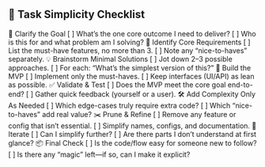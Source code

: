 ## 📝 Task Simplicity Checklist
🧐 Clarify the Goal
 [ ] What’s the one core outcome I need to deliver?
 [ ] Who is this for and what problem am I solving?
🎯 Identify Core Requirements
 [ ] List the must-have features, no more than 3.
 [ ] Note any “nice-to-haves” separately.
💡 Brainstorm Minimal Solutions
 [ ] Jot down 2–3 possible approaches.
 [ ] For each: “What’s the simplest version of this?”
🚀 Build the MVP
 [ ] Implement only the must-haves.
 [ ] Keep interfaces (UI/API) as lean as possible.
✅ Validate & Test
 [ ] Does the MVP meet the core goal end-to-end?
 [ ] Gather quick feedback (yourself or a user).
🛠️ Add Complexity Only As Needed
 [ ] Which edge-cases truly require extra code?
 [ ] Which “nice-to-haves” add real value?
✂️ Prune & Refine
 [ ] Remove any feature or config that isn’t essential.
 [ ] Simplify names, configs, and documentation.
🔁 Iterate
 [ ] Can I simplify further?
 [ ] Are there parts I don’t understand at first glance?
📦 Final Check
 [ ] Is the code/flow easy for someone new to follow?
 [ ] Is there any “magic” left—if so, can I make it explicit?
